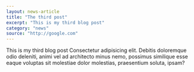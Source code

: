 ```yaml
---
layout: news-article
title: "The third post"
excerpt: "This is my third blog post"
category: "news"
source: "http://google.com"
---
```


This is my third blog post Consectetur adipisicing elit. Debitis doloremque odio deleniti, animi vel ad architecto minus nemo, possimus similique esse eaque voluptas sit molestiae dolor molestias, praesentium soluta, ipsam?

